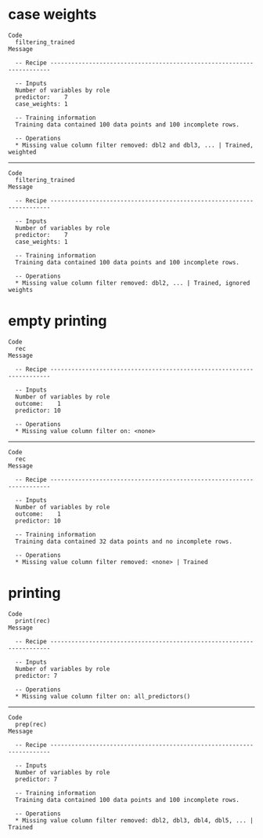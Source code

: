 # case weights

    Code
      filtering_trained
    Message
      
      -- Recipe ----------------------------------------------------------------------
      
      -- Inputs 
      Number of variables by role
      predictor:    7
      case_weights: 1
      
      -- Training information 
      Training data contained 100 data points and 100 incomplete rows.
      
      -- Operations 
      * Missing value column filter removed: dbl2 and dbl3, ... | Trained, weighted

---

    Code
      filtering_trained
    Message
      
      -- Recipe ----------------------------------------------------------------------
      
      -- Inputs 
      Number of variables by role
      predictor:    7
      case_weights: 1
      
      -- Training information 
      Training data contained 100 data points and 100 incomplete rows.
      
      -- Operations 
      * Missing value column filter removed: dbl2, ... | Trained, ignored weights

# empty printing

    Code
      rec
    Message
      
      -- Recipe ----------------------------------------------------------------------
      
      -- Inputs 
      Number of variables by role
      outcome:    1
      predictor: 10
      
      -- Operations 
      * Missing value column filter on: <none>

---

    Code
      rec
    Message
      
      -- Recipe ----------------------------------------------------------------------
      
      -- Inputs 
      Number of variables by role
      outcome:    1
      predictor: 10
      
      -- Training information 
      Training data contained 32 data points and no incomplete rows.
      
      -- Operations 
      * Missing value column filter removed: <none> | Trained

# printing

    Code
      print(rec)
    Message
      
      -- Recipe ----------------------------------------------------------------------
      
      -- Inputs 
      Number of variables by role
      predictor: 7
      
      -- Operations 
      * Missing value column filter on: all_predictors()

---

    Code
      prep(rec)
    Message
      
      -- Recipe ----------------------------------------------------------------------
      
      -- Inputs 
      Number of variables by role
      predictor: 7
      
      -- Training information 
      Training data contained 100 data points and 100 incomplete rows.
      
      -- Operations 
      * Missing value column filter removed: dbl2, dbl3, dbl4, dbl5, ... | Trained


